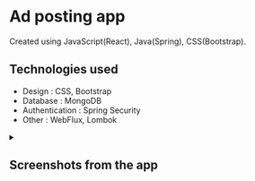 # Ad posting app

Created using JavaScript(React), Java(Spring), CSS(Bootstrap).

<h2>Technologies used</h2>

<ul>
  <li>Design  :  CSS, Bootstrap</li>
  <li>Database  :  MongoDB</li>
  <li>Authentication : Spring Security </li>
  <li>Other  : WebFlux, Lombok</li>
</ul>

<details>
  <summary><h2>Screenshots from the app</h2></summary>
  <details>
    <summary>Register page</summary>
    <img src="/readme-images/Register.png" name="Register-page">
  </details>
  <details>
    <summary>Home</summary>
    <img src="/readme-images/Home.jpeg" name="Home">
  </details>
  <details>
    <summary>Post ad page</summary>
    <img src="/readme-images/PostNewAd.jpeg" name="NewAd-page">
  </details>
  <details>
    <summary>Post ad page validation errors</summary>
    <img src="/readme-images/NewAdError.jpeg" name="NewAdError-page">
  </details>
  <details>
    <summary>Ad search page</summary>
    <img src="/readme-images/AdFilter.jpeg" name="AdSearch-page">
  </details>
  <details>
    <summary>Ad page</summary>
    <img src="/readme-images/Ad.jpeg" name="Ad-page">
  </details>
  <details>
    <summary>Seach bar</summary>
    <img src="/readme-images/SearchBar.png" name="SearchBar">
  </details>
  <details>
    <summary>Messages</summary>
    <img src="/readme-images/Messages.jpeg" name="Messages">
  </details>
</details>
